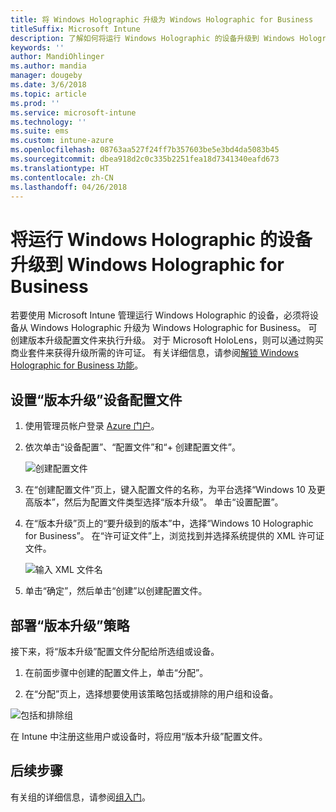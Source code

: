 ```yaml
---
title: 将 Windows Holographic 升级为 Windows Holographic for Business
titleSuffix: Microsoft Intune
description: 了解如何将运行 Windows Holographic 的设备升级到 Windows Holographic for Business
keywords: ''
author: MandiOhlinger
ms.author: mandia
manager: dougeby
ms.date: 3/6/2018
ms.topic: article
ms.prod: ''
ms.service: microsoft-intune
ms.technology: ''
ms.suite: ems
ms.custom: intune-azure
ms.openlocfilehash: 08763aa527f24ff7b357603be5e3bd4da5083b45
ms.sourcegitcommit: dbea918d2c0c335b2251fea18d7341340eafd673
ms.translationtype: HT
ms.contentlocale: zh-CN
ms.lasthandoff: 04/26/2018
---
```

# <a name="upgrade-devices-running-windows-holographic-to-windows-holographic-for-business"></a>将运行 Windows Holographic 的设备升级到 Windows Holographic for Business


若要使用 Microsoft Intune 管理运行 Windows Holographic 的设备，必须将设备从 Windows Holographic 升级为 Windows Holographic for Business。 可创建版本升级配置文件来执行升级。 对于 Microsoft HoloLens，则可以通过购买商业套件来获得升级所需的许可证。 有关详细信息，请参阅[解锁 Windows Holographic for Business 功能](https://docs.microsoft.com/en-us/hololens/hololens-upgrade-enterprise)。

## <a name="to-set-up-an-edition-upgrade-device-configuration-profile"></a>设置“版本升级”设备配置文件

1. 使用管理员帐户登录 [Azure 门户](https://portal.azure.com)。


2.  依次单击“设备配置”、“配置文件”和“+ 创建配置文件”。

    ![创建配置文件](media/Holographic-create-profile.png)

3.  在“创建配置文件”页上，键入配置文件的名称，为平台选择“Windows 10 及更高版本”，然后为配置文件类型选择“版本升级”。 单击“设置配置”。

5. 在“版本升级”页上的“要升级到的版本”中，选择“Windows 10 Holographic for Business”。 在“许可证文件”上，浏览找到并选择系统提供的 XML 许可证文件。

    ![输入 XML 文件名](media/Holographic-edition-upgrade.png)
 
5.  单击“确定”，然后单击“创建”以创建配置文件。


## <a name="deploy-the-edition-upgrade-policy"></a>部署“版本升级”策略

接下来，将“版本升级”配置文件分配给所选组或设备。

1. 在前面步骤中创建的配置文件上，单击“分配”。

2. 在“分配”页上，选择想要使用该策略包括或排除的用户组和设备。

![包括和排除组](media/Holographic-groups.PNG)

在 Intune 中注册这些用户或设备时，将应用“版本升级”配置文件。 

## <a name="next-steps"></a>后续步骤

有关组的详细信息，请参阅[组入门](get-started-groups.md)。


